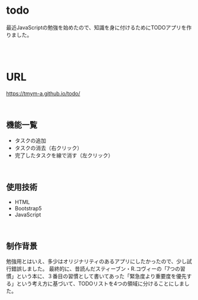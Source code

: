 # todo
 最近JavaScriptの勉強を始めたので、知識を身に付けるためにTODOアプリを作りました。<br >

<br >
<br >

# URL
https://tmym-a.github.io/todo/<br >

<br >

## 機能一覧
- タスクの追加
- タスクの消去（右クリック）
- 完了したタスクを線で消す（左クリック）
<br >

## 使用技術
- HTML
- Bootstrap5
- JavaScript
<br >

## 制作背景
 勉強用とはいえ、多少はオリジナリティのあるアプリにしたかったので、少し試行錯誤しました。
 最終的に、昔読んだスティーブン・R.コヴィーの「7つの習慣」という本に、３番目の習慣として書いてあった「緊急度より重要度を優先する」という考え方に基づいて、TODOリストを4つの領域に分けることにしました。
<br >


